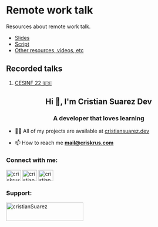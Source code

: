 # Remote work talk

Resources about remote work talk.

- [Slides](https://criskrus.github.io/remote-work-talk/slides.html)
- [Script](https://criskrus.github.io/remote-work-talk/script)
- [Other resources, videos, etc](https://criskrus.github.io/remote-work-talk/resources)

## Recorded talks

1. [CESINF 22 🇪🇸](https://youtu.be/TEnNxwXu1fc)

<h2 align="center">Hi 👋, I'm Cristian Suarez Dev</h2>
<h3 align="center">A developer that loves learning</h3>

- 👨‍💻 All of my projects are available at [cristiansuarez.dev](https://www.cristiansuarez.dev/)

- 📫 How to reach me **mail@criskrus.com**

<h3 align="left">Connect with me:</h3>
<p align="left">
<a href="https://twitter.com/criskrus995" target="blank"><img align="center" src="https://raw.githubusercontent.com/rahuldkjain/github-profile-readme-generator/master/src/images/icons/Social/twitter.svg" alt="criskrus995" height="30" width="40" /></a>
<a href="https://instagram.com/cristian_suarez_dev" target="blank"><img align="center" src="https://raw.githubusercontent.com/rahuldkjain/github-profile-readme-generator/master/src/images/icons/Social/instagram.svg" alt="cristian_suarez_dev" height="30" width="40" /></a>
<a href="https://youtube.com/@cristian_suarez_dev" target="blank"><img align="center" src="https://raw.githubusercontent.com/rahuldkjain/github-profile-readme-generator/master/src/images/icons/Social/youtube.svg" alt="cristian suarez dev" height="30" width="40" /></a>
</p>

<h3 align="left">Support:</h3>
<p><a href="https://www.buymeacoffee.com/cristianSuarez"> <img align="left" src="https://cdn.buymeacoffee.com/buttons/v2/default-yellow.png" height="50" width="210" alt="cristianSuarez" /></a></p>

<!--
source link:
https://rahuldkjain.github.io/gh-profile-readme-generator/
-->
